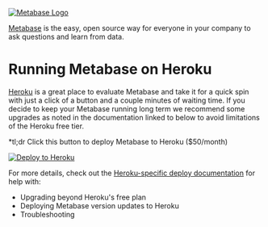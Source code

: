 [![Metabase Logo](http://www.metabase.com/images/logo.svg)](http://www.metabase.com/)

[Metabase](http://www.metabase.com/) is the easy, open source way for everyone in your company to ask questions and learn from data.

# Running Metabase on Heroku

[Heroku](https://www.heroku.com/home) is a great place to evaluate Metabase and take it for a quick spin with just a click of a button and a couple minutes of waiting time. If you decide to keep your Metabase running long term we recommend some upgrades as noted in the documentation linked to below to avoid limitations of the Heroku free tier.

*tl;dr Click this button to deploy Metabase to Heroku ($50/month)

[![Deploy to Heroku](https://www.herokucdn.com/deploy/button.svg)](https://heroku.com/deploy)

For more details, check out the [Heroku-specific deploy documentation](http://www.metabase.com/docs/latest/operations-guide/running-metabase-on-heroku.html) for help with:
* Upgrading beyond Heroku's free plan
* Deploying Metabase version updates to Heroku
* Troubleshooting
